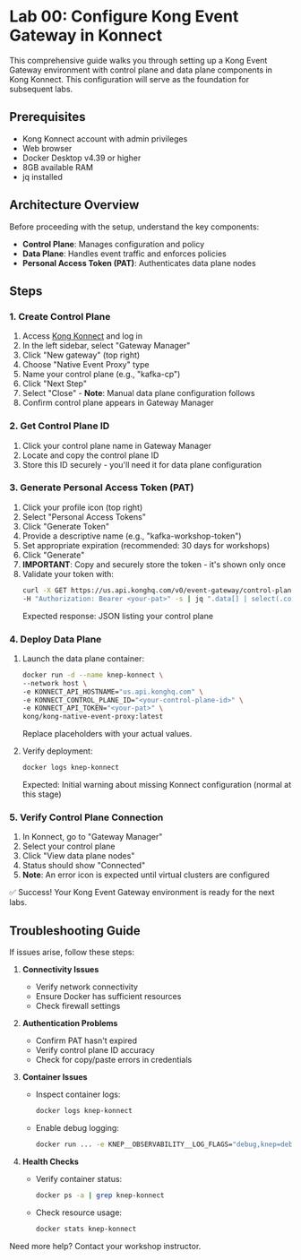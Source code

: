 # Lab 00: Configure Kong Event Gateway in Konnect

This comprehensive guide walks you through setting up a Kong Event Gateway environment with control plane and data plane components in Kong Konnect. This configuration will serve as the foundation for subsequent labs.

## Prerequisites
- Kong Konnect account with admin privileges
- Web browser
- Docker Desktop v4.39 or higher
- 8GB available RAM
- jq installed

## Architecture Overview
Before proceeding with the setup, understand the key components:
- **Control Plane**: Manages configuration and policy
- **Data Plane**: Handles event traffic and enforces policies
- **Personal Access Token (PAT)**: Authenticates data plane nodes

## Steps

### 1. Create Control Plane

1. Access [Kong Konnect](https://cloud.konghq.com) and log in
2. In the left sidebar, select "Gateway Manager"
3. Click "New gateway" (top right)
4. Choose "Native Event Proxy" type
5. Name your control plane (e.g., "kafka-cp")
6. Click "Next Step"
7. Select "Close" - **Note**: Manual data plane configuration follows
8. Confirm control plane appears in Gateway Manager

### 2. Get Control Plane ID

1. Click your control plane name in Gateway Manager
2. Locate and copy the control plane ID
3. Store this ID securely - you'll need it for data plane configuration

### 3. Generate Personal Access Token (PAT)

1. Click your profile icon (top right)
2. Select "Personal Access Tokens"
3. Click "Generate Token"
4. Provide a descriptive name (e.g., "kafka-workshop-token")
5. Set appropriate expiration (recommended: 30 days for workshops)
6. Click "Generate"
7. **IMPORTANT**: Copy and securely store the token - it's shown only once
8. Validate your token with:
   ```bash
   curl -X GET https://us.api.konghq.com/v0/event-gateway/control-planes \
   -H "Authorization: Bearer <your-pat>" -s | jq ".data[] | select(.config.cluster_type == 'CLUSTER_TYPE_KAFKA_NATIVE_EVENT_PROXY')"
   ```
   Expected response: JSON listing your control plane

### 4. Deploy Data Plane

1. Launch the data plane container:
   ```bash
   docker run -d --name knep-konnect \
   --network host \
   -e KONNECT_API_HOSTNAME="us.api.konghq.com" \
   -e KONNECT_CONTROL_PLANE_ID="<your-control-plane-id>" \
   -e KONNECT_API_TOKEN="<your-pat>" \
   kong/kong-native-event-proxy:latest
   ```
   Replace placeholders with your actual values.

2. Verify deployment:
   ```bash
   docker logs knep-konnect
   ```
   Expected: Initial warning about missing Konnect configuration (normal at this stage)

### 5. Verify Control Plane Connection

1. In Konnect, go to "Gateway Manager"
2. Select your control plane
3. Click "View data plane nodes"
4. Status should show "Connected"
5. **Note**: An error icon is expected until virtual clusters are configured

✅ Success! Your Kong Event Gateway environment is ready for the next labs.

## Troubleshooting Guide

If issues arise, follow these steps:

1. **Connectivity Issues**
   - Verify network connectivity
   - Ensure Docker has sufficient resources
   - Check firewall settings

2. **Authentication Problems**
   - Confirm PAT hasn't expired
   - Verify control plane ID accuracy
   - Check for copy/paste errors in credentials

3. **Container Issues**
   - Inspect container logs:
     ```bash
     docker logs knep-konnect
     ```
   - Enable debug logging:
     ```bash
     docker run ... -e KNEP__OBSERVABILITY__LOG_FLAGS="debug,knep=debug" ...
     ```

4. **Health Checks**
   - Verify container status:
     ```bash
     docker ps -a | grep knep-konnect
     ```
   - Check resource usage:
     ```bash
     docker stats knep-konnect
     ```

Need more help? Contact your workshop instructor.
